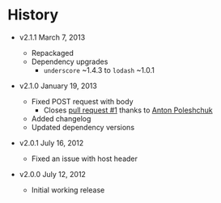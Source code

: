 # History

- v2.1.1 March 7, 2013
	- Repackaged
	- Dependency upgrades
		-  `underscore` ~1.4.3 to `lodash` ~1.0.1

- v2.1.0 January 19, 2013
	- Fixed POST request with body
		- Closes [pull request #1](https://github.com/docpad/docpad-plugin-proxy/pull/1) thanks to [Anton Poleshchuk](https://github.com/apoleshchuk)
	- Added changelog
	- Updated dependency versions

- v2.0.1 July 16, 2012
	- Fixed an issue with host header

- v2.0.0 July 12, 2012
	- Initial working release